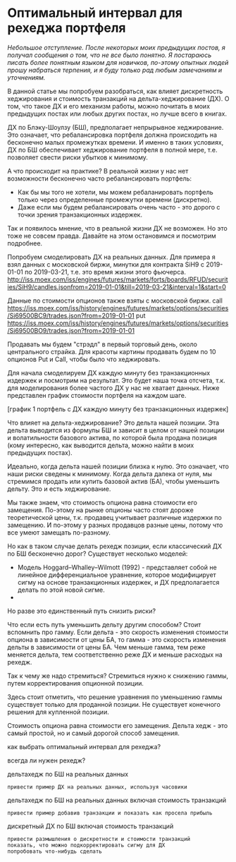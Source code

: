 # Оптимальный интервал для рехеджа портфеля

_Небольшое отступление. После некоторых моих предыдущих постов, я получал сообщения о том, что не все было понятно. Я постараюсь писать более понятным языком для новичков, по-этому опытных людей прошу набраться терпения, и я буду только рад любым замечаниям и уточнениям._

В данной статье мы попробуем разобраться, как влияет дискретность хеджирования и стоимость транзакций на дельта-хеджирование (ДХ). О том, что такое ДХ и его механизм работы, можно почитать в моих предыдущих постах или любых других постах, но лучше всего в книгах.

ДХ по Блэку-Шоулзу (БШ), предполагает непрырывное хеджирование. Это означает, что ребалансировка портфеля должна происходить на бесконечно малых промежутках времени. И именно в таких условиях, ДХ по БШ обеспечивает хеджирование портфеля в полной мере, т.е. позволяет свести риски убытков к минимому.

А что происходит на практике? В реальной жизни у нас нет возможности бесконечно часто ребалансировать портфель: 
- Как бы мы того не хотели, мы можем ребаланировать портфель только через определенные промежутки времени (дискретно). 
- Даже если мы будем ребалансировать очень часто - это дорого с точки зрения транзакционных издержек.

Так и появилось мнение, что в реальной жизни ДХ не возможен. Но это тоже не совсем правда. Давайте на этом остановимся и посмотрим подробнее. 

Попробуем смоделировать ДХ на реальных данных. Для примера я взял данных с московской биржи, минутки для контракта SiH9 с 2019-01-01 по 2019-03-21, т.е. это время жизни этого фьючерса. 
http://iss.moex.com/iss/engines/futures/markets/forts/boards/RFUD/securities/SiH9/candles.jsonfrom=2019-01-01&till=2019-03-21&interval=1&start=0

Данные по стоимости опционов также взяты с московской биржи.
call https://iss.moex.com/iss/history/engines/futures/markets/options/securities/Si69500BC9/trades.json?from=2019-01-01
put https://iss.moex.com/iss/history/engines/futures/markets/options/securities/Si69500BO9/trades.json?from=2019-01-01

Продавать мы будем "стрэдл" в первый торговый день, около центрального страйка. Для красоты картины продавать будем по 10 опционов Put и Call, чтобы было что хеджировать.

Для начала смоделируем ДХ каждую минуту без транзакционных издержек и посмотрим на результат. Это будет наша точка отсчета, т.к. для моделирования более частого ДХ у нас не хватает данных. Ниже представлен график стоимости портфеля на каждом шаге.

[график 1 портфель с ДХ каждую минуту без транзакционных издержек]

Что влияет на дельта-хеджирование? Это дельта нашей позиции. Эта дельта выводится из формулы БШ и зависит в целом от нашей позиции и волатильности базового актива, по которой была продана позиция (кому интересно, как выводится дельта, можно найти в моих предыдущих постах).

Идеально, когда дельта нашей позиции близка к нулю. Это означает, что наши риски сведены к минимому. Когда дельта далека от нуля, мы стремимся продать или купить базовой актив (БА), чтобы уменьшить дельту. Это и есть хеджирование. 

Мы также знаем, что стоимость опциона равна стоимости его замещения. По-этому на рынке опционы часто стоят дороже теоретической цены, т.к. продавец учитывает различные издержки по замещению. И по-этому у разных продавцов разные цены, потому что все умеют замещать по-разному.

Но как в таком случае делать рехедж позиции, если классический ДХ по БШ бесконечно дорог? Существует несколько моделей:
- Модель Hoggard–Whalley–Wilmott (1992) - представляет собой не линейное дифференциальное уравнение, которое модифицирует сигму на основе транзакционных издержек, и ДХ предполагается делать по этой новой сигме.
- 

Но разве это единственный путь снизить риски?

Что если есть путь уменьшить дельту другим способом? Стоит вспомнить про гамму. Если дельта - это скорость изменения стоимости опциона в зависимости от цены БА, то гамма - это скорость изменения дельты в зависимости от цены БА. Чем меньше гамма, тем реже меняется дельта, тем соответственно реже ДХ и меньше расходых на рехедж.

Так к чему же надо стремиться? Стремиться нужно к снижению гаммы, путем корректирования опционной позиции.

Здесь стоит отметить, что решение уравнения по уменьшению гаммы существует только для проданной позиции. Не существует конечного решения для купленной позиции. 



Стоимость опциона равна стоимости его замещения.
Дельта хедж - это самый простой, но и самый дорогой способ замещения.

как выбрать оптимальный интервал для рехеджа?

всегда ли нужен рехедж?

дельтахедж по БШ на реальных данных
    
    привести пример ДХ на реальных данных, используя часовики

дельтахедж по БШ на реальных данных включая стоимость транзакций

    привести пример добавив транзакции и показать как просела прибыль

дискретный ДХ по БШ включая стоимость транзакций

    привести размышления о дискретности и стоимости транзакций
    показать, что можно подкорректировать сигму для ДХ
    попробовать что-нибудь сделать